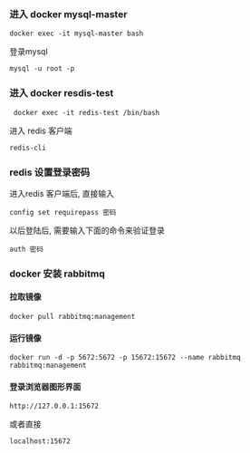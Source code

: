 ### 进入 docker mysql-master
``` 
docker exec -it mysql-master bash
```

登录mysql
``` 
mysql -u root -p
```
### 进入 docker  resdis-test

``` 
 docker exec -it redis-test /bin/bash
```
进入 redis 客户端
``` 
redis-cli
```
### redis 设置登录密码
进入redis 客户端后, 直接输入
```
config set requirepass 密码
```

以后登陆后, 需要输入下面的命令来验证登录
``` 
auth 密码
```

### docker 安装 rabbitmq 
#### 拉取镜像
``` 
docker pull rabbitmq:management
```

#### 运行镜像
``` 
docker run -d -p 5672:5672 -p 15672:15672 --name rabbitmq rabbitmq:management
```
#### 登录浏览器图形界面
``` 
http://127.0.0.1:15672
```
或者直接
``` 
localhost:15672
```